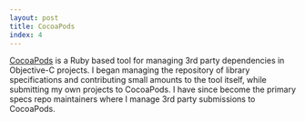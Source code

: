```yaml
---
layout: post
title: CocoaPods
index: 4
---
```


[CocoaPods](http://cocoapods.org/) is a Ruby based tool for managing 3rd party
dependencies in Objective-C projects. I began managing the repository of
library specifications and contributing small amounts to the tool itself, while
submitting my own projects to CocoaPods. I have since become the primary specs
repo maintainers where I manage 3rd party submissions to CocoaPods.

